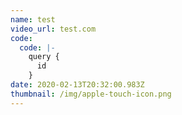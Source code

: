 ```yaml
---
name: test
video_url: test.com
code:
  code: |-
    query {
      id
    }
date: 2020-02-13T20:32:00.983Z
thumbnail: /img/apple-touch-icon.png
---
```


